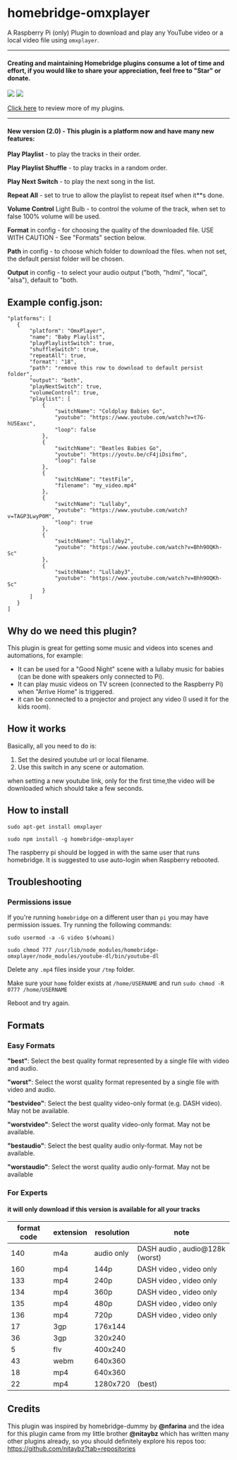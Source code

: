 
# homebridge-omxplayer
A Raspberry Pi (only) Plugin to download and play any YouTube video or a local video file using `omxplayer`.

_________________________________________
#### Creating and maintaining Homebridge plugins consume a lot of time and effort, if you would like to share your appreciation, feel free to "Star" or donate. 

<a target="blank" href="https://www.paypal.me/nitaybz"><img src="https://img.shields.io/badge/Donate-PayPal-blue.svg"/></a>
<a target="blank" href="https://blockchain.info/payment_request?address=18uuUZ5GaMFoRH5TrQFJATQgqrpXCtqZRQ"><img src="https://img.shields.io/badge/Donate-Bitcoin-green.svg"/></a>

[Click here](https://github.com/nitaybz?utf8=%E2%9C%93&tab=repositories&q=homebridge) to review more of my plugins.
_________________________________________

#### New version (2.0)  - This plugin is a platform now and have many new features:

**Play Playlist** - to play the tracks in their order.

**Play Playlist Shuffle** - to play tracks in a random order.

**Play Next Switch** - to play the next song in the list.

**Repeat All** - set to true to allow the playlist to repeat itsef when it**s done.

**Volume Control** Light Bulb - to control the volume of the track, when set to false 100% volume will be used.

**Format** in config - for choosing the quality of the downloaded file. USE WITH CAUTION - See "Formats" section below.

**Path** in config - to choose which folder to download the files. when not set, the default persist folder will be chosen.

**Output** in config - to select your audio output ("both, "hdmi", "local", "alsa"), default to "both.

## Example config.json:

 ```
"platforms": [
    {
        "platform": "OmxPlayer",
        "name": "Baby Playlist",
        "playPlaylistSwitch": true,
        "shuffleSwitch": true,
        "repeatAll": true,
        "format": "18",
        "path": "remove this row to download to default persist folder",
        "output": "both",
        "playNextSwitch": true,
        "volumeControl": true,
        "playlist": [
            {
                "switchName": "Coldplay Babies Go",
                "youtube": "https://www.youtube.com/watch?v=t7G-hU5Eaxc",
                "loop": false
            },
            {
                "switchName": "Beatles Babies Go",
                "youtube": "https://youtu.be/cF4jiDsifmo",
                "loop": false
            },
            {
                "switchName": "testFile",
                "filename": "my_video.mp4"
            },
            {
                "switchName": "Lullaby",
                "youtube": "https://www.youtube.com/watch?v=TAGP3LwyP0M",
                "loop": true
            },
            {
                "switchName": "Lullaby2",
                "youtube": "https://www.youtube.com/watch?v=Bhh9OQKh-Sc"
            },
            {
                "switchName": "Lullaby3",
                "youtube": "https://www.youtube.com/watch?v=Bhh9OQKh-Sc"
            }
        ]
    }
]

```

## Why do we need this plugin?

This plugin is great for getting some music and videos into scenes and automations, for example:
- It can be used for a "Good Night" scene with a lullaby music for babies (can be done with speakers only connected to Pi).
- It can play music videos on TV screen (connected to the Raspberry Pi) when "Arrive Home" is triggered.
- it can be connected to a projector and project any video (I used it for the kids room).

## How it works

Basically, all you need to do is:
1. Set the desired youtube url or local filename.
2. Use this switch in any scene or automation.

when setting a new youtube link, only for the first time,the video will be downloaded which should take a few seconds.

## How to install
 ```sudo apt-get install omxplayer```

 ```sudo npm install -g homebridge-omxplayer```

The raspberry pi should be logged in with the same user that runs homebridge.
It is suggested to use auto-login when Raspberry rebooted.

## Troubleshooting

### Permissions issue
If you're running `homebridge` on a different user than `pi` you may have permission issues. Try running the following commands:

`sudo usermod -a -G video $(whoami)`

`sudo chmod 777 /usr/lib/node_modules/homebridge-omxplayer/node_modules/youtube-dl/bin/youtube-dl`

Delete any `.mp4` files inside your `/tmp` folder.

Make sure your `home` folder exists at `/home/USERNAME` and run `sudo chmod -R 0777 /home/USERNAME`

Reboot and try again.




## Formats

### Easy Formats
**"best"**: Select the best quality format represented by a single file with video and audio.

**"worst"**: Select the worst quality format represented by a single file with video and audio.

**"bestvideo"**: Select the best quality video-only format (e.g. DASH video). May not be available.

**"worstvideo"**: Select the worst quality video-only format. May not be available.

**"bestaudio"**: Select the best quality audio only-format. May not be available.

**"worstaudio"**: Select the worst quality audio only-format. May not be available



### For Experts 
#### it will only download if this version is available for all your tracks

|  format code |  extension | resolution |  note  |
| ------------ | ---------- | ------------ | ------ |
| 140          |     m4a    |   audio only |  DASH audio , audio@128k (worst)|
| 160          |     mp4    |   144p       |  DASH video , video only|
| 133          |     mp4    |   240p       |  DASH video , video only| 
| 134          |     mp4    |   360p       |  DASH video , video only| 
| 135          |     mp4    |   480p       |  DASH video , video only| 
| 136          |     mp4    |   720p       |  DASH video , video only| 
| 17           |     3gp    |   176x144    |  | 
| 36           |     3gp    |   320x240    |  | 
| 5            |     flv    |   400x240    |  | 
| 43           |     webm   |   640x360    |  | 
| 18           |     mp4    |   640x360    |  | 
| 22           |     mp4    |   1280x720   |  (best)| 

 
## Credits
This plugin was inspired by homebridge-dummy by **@nfarina** and the idea for this plugin came from my little brother **@nitaybz** which has written many other plugins already, so you should definitely explore his repos too: https://github.com/nitaybz?tab=repositories
